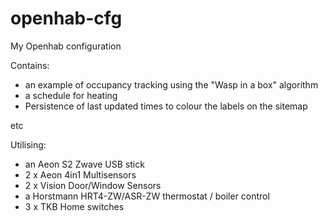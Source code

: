 openhab-cfg
===========

My Openhab configuration

Contains:

* an example of occupancy tracking using the "Wasp in a box" algorithm
* a schedule for heating
* Persistence of last updated times to colour the labels on the sitemap

etc

Utilising:
* an Aeon S2 Zwave USB stick
* 2 x Aeon 4in1 Multisensors
* 2 x Vision Door/Window Sensors
* a Horstmann HRT4-ZW/ASR-ZW thermostat / boiler control
* 3 x TKB Home switches



